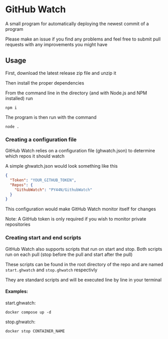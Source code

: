 # GitHub Watch

A small program for automatically deploying the newest commit of a program

Please make an issue if you find any problems and feel free to submit pull requests with any improvements you might have

## Usage

First, download the latest release zip file and unzip it

Then install the proper dependencies

From the command line in the directory (and with Node.js and NPM installed) run

```
npm i
```

The program is then run with the command

```
node .
```

### Creating a configuration file

GitHub Watch relies on a configuration file (ghwatch.json) to determine which repos it should watch

A simple ghwatch.json would look something like this

```json
{
  "Token": "YOUR_GITHUB_TOKEN",
  "Repos": {
    "GithubWatch": "PY44N/GithubWatch"
  }
}
```

This configuration would make GitHub Watch monitor itself for changes

Note: A GitHub token is only required if you wish to monitor private repositories

### Creating start and end scripts

GitHub Watch also supports scripts that run on start and stop. Both scripts run on each pull (stop before the pull and start after the pull)

These scripts can be found in the root directory of the repo and are named `start.ghwatch` and `stop.ghwatch` respectivly

They are standard scripts and will be executed line by line in your terminal

#### Examples:

start.ghwatch:

```
docker compose up -d
```

stop.ghwatch:

```
docker stop CONTAINER_NAME
```